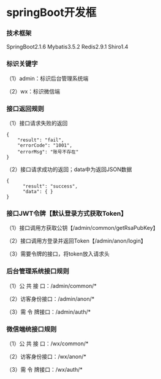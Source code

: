 # springBoot开发框
### 技术框架
 SpringBoot2.1.6 Mybatis3.5.2 Redis2.9.1 Shiro1.4
### 标识关键字
（1）admin：标识后台管理系统端

（2）wx：标识微信端

### 接口返回规则
（1）接口请求失败的返回

    {
        "result": "fail",
        "errorCode": "1001",
        "errorMsg": "账号不存在" 
    }

（2）接口请求成功的返回；data中为返回JSON数据

    {
          "result": "success",
          "data": { }
    }

### 接口JWT令牌【默认登录方式获取Token】

（1）接口调用方获取公钥【/admin/common/getRsaPubKey】

（2）接口调用方登录并返回Token【/admin/anon/login】

（3）需要令牌的接口，将token放入请求头

### 后台管理系统接口规则

（1）公 共 接 口：/admin/common/*

（2）访客身份接口：/admin/anon/*

（3）需 令 牌接口：/admin/auth/*

### 微信端统接口规则

（1）公 共 接 口：/wx/common/*

（2）访客身份接口：/wx/anon/*

（3）需 令 牌接口：/wx/auth/*